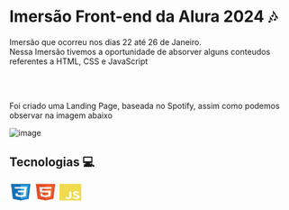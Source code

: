 <h1> Imersão Front-end da Alura 2024 	🎶 </h1>  

<p> Imersão que ocorreu nos dias 22 até 26 de Janeiro.<br>
Nessa Imersão tivemos a oportunidade de absorver alguns conteudos referentes a HTML, CSS e JavaScript</p><br><br>

<p>Foi criado uma Landing Page, baseada no Spotify, assim como podemos observar na imagem abaixo</p>

![image](https://github.com/RoodrigoAmaro/Releitura-Spotify/assets/144119425/2d7f18f4-f065-4b4c-9bab-5d76baa3ac14)
<br>
 <h2>  Tecnologias 💻 </h2>
 <div style="display: inline_block">
    <img align="center" alt="Rodrigo-CSS" height="30" width="40" src="https://raw.githubusercontent.com/devicons/devicon/master/icons/css3/css3-original.svg">
    <img align="center" alt="Rodrigo-HTML" height="30" width="40" src="https://raw.githubusercontent.com/devicons/devicon/master/icons/html5/html5-original.svg">
    <img align="center" alt="Rodrigo-Js" height="30" width="40" src="https://raw.githubusercontent.com/devicons/devicon/master/icons/javascript/javascript-plain.svg">
  </div>

